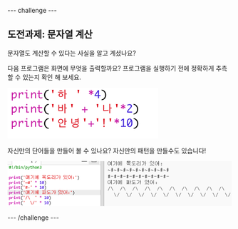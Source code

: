 \--- challenge \---

## 도전과제: 문자열 계산

문자열도 계산할 수 있다는 사실을 알고 계셨나요?

다음 프로그램은 화면에 무엇을 출력할까요? 프로그램을 실행하기 전에 정확하게 추측할 수 있는지 확인 해 보세요.

![스크린샷](images/me-text-calc.png)

자신만의 단어들을 만들어 볼 수 있나요? 자신만의 패턴을 만들수도 있습니다!

![스크린샷](images/me-patterns.png)

\--- /challenge \---